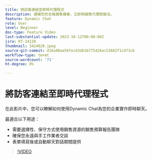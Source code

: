```yaml
---
title: 將訪客連結至即時代理程式
description: 連線您的合格銷售機會，立即與銷售代理商接洽。
feature: Dynamic Chat
role: User
level: Beginner
doc-type: Feature Video
last-substantial-update: 2023-10-12T00:00:00Z
jira: KT-14128
thumbnail: 3424828.jpeg
source-git-commit: d16a98ae56fecd3db1b775428ac52682f1cd73cb
workflow-type: tm+mt
source-wordcount: '71'
ht-degree: 0%

---
```



# 將訪客連結至即時代理程式

在此影片中，您可以瞭解如何使用Dynamic Chat為您的企業實作即時聊天。

最適合以下用途：

* 需要選擇性、保守方式使用銷售資源的銷售預算報告團隊
* 確保您永遠與手工作業者交談
* 表單填寫後或自動聊天對話期間提供

>[!VIDEO](https://video.tv.adobe.com/v/3424828/?learn=on)
